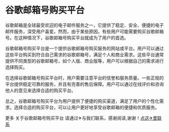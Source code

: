 # 谷歌邮箱号购买平台

谷歌邮箱是全球最受欢迎的电子邮件服务之一，它提供了稳定、安全、便捷的电子邮件服务，深受用户喜爱。然而，由于某些原因，有些用户可能需要购买谷歌邮箱号。在这种情况下，谷歌邮箱号购买平台就成为了用户的首选。

谷歌邮箱号购买平台是一个提供谷歌邮箱号购买服务的网站或平台。用户可以通过这些平台购买到符合自己需求的谷歌邮箱号，满足个人和商业需求。这些平台通常提供不同类型的谷歌邮箱号，如个人版、商业版等，用户可以根据自己的需求进行选择购买。

在选择谷歌邮箱号购买平台时，用户需要注意平台的信誉和服务质量。一些正规的平台提供稳定可靠的服务，并且有完善的售后保障。用户可以通过在线评价和咨询他人的意见来选择合适的购买平台。

总之，谷歌邮箱号购买平台为用户提供了便捷的购买渠道，满足了用户的个性化需求。选择合适的购买平台，可以让用户更好地享受谷歌邮箱的便捷和优质服务。

更多 关于谷歌邮箱号购买平台 请通过✈与我们联系，感谢阅读,谢谢！[点这✈里联系](https://b.k02.cc)
